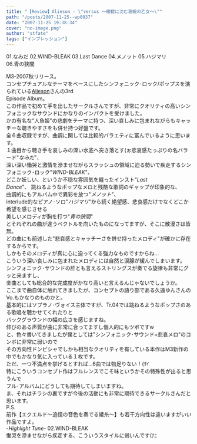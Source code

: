 ```yaml
---
title: "【Review】Alieson - \"versus ～紺碧に沈む哀婉の乙女～\""
path: "/posts/2007-11-25--wp0037"
date: "2007-11-25 19:38:34"
cover: "no-image.png"
author: "stfate"
tags: ["インプレッション"]
---
```


<style type="text/css">
<!--
p {white-space: pre-wrap};
-->
</style>

01.なみだ
02.WIND-BLEAK
03.Last Dance
04.メノット
05.ハジマリ
06.青の狭間
<br>

<!--more-->
M3-2007秋リリース。
コンセプチュアルなテーマをベースにしたシンフォニック･ロック/ポップスを演られている<a href="http://www.alieson.net/" target="_blank">Alieson</a>さんの3rd Episode Album。
この作品で初めて手を出したサークルさんですが、非常にクオリティの高いシンフォニックなサウンドにかなりのインパクトを受けました。
かの有名な"人魚姫"の悲劇をテーマに持つ、深い哀しみに包まれながらもキャッチーな聴きやすさをも併せ持つ好盤です。
全６曲収録ですが、曲調に関しては比較的バラエティに富んでいるように思います。
１曲目から聴き手を哀しみの深い水底へ突き落とす(ぉ悲哀感たっぷりの名バラード"<em>なみだ</em>"、
深い深い慟哭と激情を滲ませながらスラッシュの領域に迫る勢いで疾走するシンフォニック･ロック"<em>WIND-BLEAK</em>"、
どこか妖しい、というか不穏な雰囲気を纏ったインスト"<em>Last Dance</em>"、
跳ねるようなポップなメロと残酷な歌詞のギャップが印象的な、
曲調的にもアルバム中で異彩を放つ"<em>メノット</em>"、
interlude的なピアノ･ソロ"<em>ハジマリ</em>"から続く絶望感、悲哀感だけでなくどこか希望を感じさせる
美しいメロディが胸を打つ"<em>青の狭間</em>"
とそれぞれの曲が違うベクトルを向いたものになってますが、そこに散漫さは皆無。
どの曲にも前述した"悲哀感とキャッチーさを併せ持ったメロディ"が確かに存在するからです。
しかもそのメロディが真に心に迫ってくる強力なものですからね…
こういう深い哀しみに包まれたメロディには自然と涙腺が緩んでしまいます。
シンフォニック･サウンドの肝とも言えるストリングスが奏でる旋律も非常にグッと来ますし、
楽曲としても総合的な完成度がかなり高いと言えるんじゃないでしょうか。
ここまで曲自体に触れてきましたが、コンセプトの語り部である久遠ゆんさんのVo.もかなりのものかと。
基本的にはソプラノ･ヴォイス主体ですが、Tr.04では跳ねるようなポップさのある歌唱を聴かせてくれたりと
バックグラウンドの幅の広さを感じますね。
伸びのある声質が曲に非常に合ってますし個人的にもツボですw
と、色々書いてきましたが僕としては"シンフォニック･サウンド+悲哀メロ"のコンボに非常に弱いので
その方向性ドンピシャでしかも相当なクオリティを有している本作はM3新作の中でもかなり気に入っている１枚です。
ただ、一つ不満点を挙げるとすれば…6曲では物足りない！(ｦｲ
特にこういうコンセプト作はフルレンスでこそ味というかその特殊性が出ると思うんで
フル･アルバムにどうしても期待してしまいますね。
ま、それはチラシの裏ですが今後の活動にも非常に期待できるサークルさんだと思います。
P.S. 前作【エクエルド～追憶の音色を奏でる綾糸～】も若干方向性は違いますがいい作品ですよ。
<em>-Highlight Tune-</em>
02.WIND-BLEAK
慟哭を滲ませながら疾走する、こういうスタイルに弱いんです(ﾅﾆ
